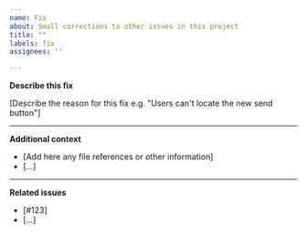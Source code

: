 ```yaml
---
name: Fix
about: Small corrections to other issues in this project
title: ""
labels: fix
assignees: ''

---
```


**Describe this fix**

[Describe the reason for this fix e.g. "Users can't locate the new send button"]

---
**Additional context**

- [Add here any file references or other information]
- [...]

---
**Related issues**

- [#123]
- [...]
